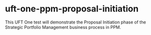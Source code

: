 # uft-one-ppm-proposal-initiation
This UFT One test will demonstrate the Proposal Initiation phase of the Strategic Portfolio Management business process in PPM.
